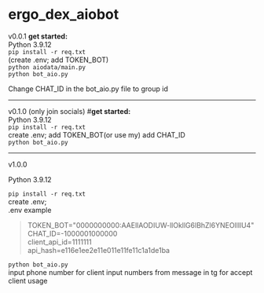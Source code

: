 # ergo_dex_aiobot
v0.0.1
**get started:**<br />
Python 3.9.12<br />
   ```pip install -r req.txt``` <br />
  (create .env; add TOKEN_BOT) <br />
  ```python aiodata/main.py``` <br />
  ```python bot_aio.py``` <br />
  
Change CHAT_ID in the bot_aio.py file to group id
____
v0.1.0 (only join socials)
#**get started:**<br />
Python 3.9.12<br />
  ```pip install -r req.txt``` <br />
  create .env; add TOKEN_BOT(or use my) add CHAT_ID <br />
  ```python bot_aio.py ```<br />
  
____
v1.0.0

Python 3.9.12<br />

  ``` pip install -r req.txt ``` <br />
  create .env;  <br />
  .env example  <br />
  >TOKEN_BOT="0000000000:AAEllAODIUW-llOkllG6lBhZl6YNEOllllU4" <br />
  >CHAT_ID=-1000001000000 <br />
  >client_api_id=1111111 <br />
  >api_hash=e116e1ee2e11e011e11fe11c1a1de1ba <br />
  
  ``` python bot_aio.py ```<br />
  input phone number for client
  input numbers from message in tg for accept client usage
